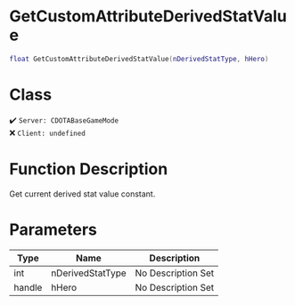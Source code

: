 # GetCustomAttributeDerivedStatValue
```lua
float GetCustomAttributeDerivedStatValue(nDerivedStatType, hHero)
```
# Class
✔️ `Server: CDOTABaseGameMode`  
❌ `Client: undefined`  

# Function Description
Get current derived stat value constant.
# Parameters
Type|Name|Description
--|--|--
int|nDerivedStatType|No Description Set
handle|hHero|No Description Set
